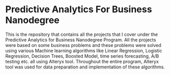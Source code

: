 # Predictive Analytics For Business Nanodegree
This is the repository that contains all the projects that I cover under the Predictive Analytics for Business Nanodegree Program. All the projects were based on some business problems and these problems were solved using various Machine learning algorithms like Linear Regression, Logistic Regression, Decision Trees, Boosted Model, time series forecasting, A/B testing etc. all using Alteryx tool. Throughout the entire program, Alteryx tool was used for data preparation and implementation of these algorithms.  


